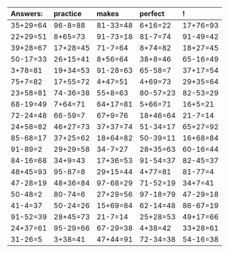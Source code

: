 | Answers: | practice | makes | perfect | ! |
| :--- | :--- | :--- | :--- | :--- |
| 35+29=64 | 96-8=88 | 81-33=48 | 6+16=22 | 17+76=93 | 
| 22+29=51 | 8+65=73 | 91-73=18 | 81-7=74 | 91-49=42 | 
| 39+28=67 | 17+28=45 | 71-7=64 | 8+74=82 | 18+27=45 | 
| 50-17=33 | 26+15=41 | 8+56=64 | 38+8=46 | 65-16=49 | 
| 3+78=81 | 19+34=53 | 91-28=63 | 65-58=7 | 37+17=54 | 
| 75+7=82 | 17+55=72 | 4+47=51 | 4+69=73 | 29+35=64 | 
| 23+58=81 | 74-36=38 | 55+8=63 | 80-57=23 | 82-53=29 | 
| 68-19=49 | 7+64=71 | 64+17=81 | 5+66=71 | 16+5=21 | 
| 72-24=48 | 66-59=7 | 67+9=76 | 18+46=64 | 21-7=14 | 
| 24+58=82 | 46+27=73 | 37+37=74 | 51-34=17 | 65+27=92 | 
| 85-68=17 | 37+25=62 | 18+64=82 | 50-39=11 | 16+68=84 | 
| 91-89=2 | 29+29=58 | 34-7=27 | 28+35=63 | 60-16=44 | 
| 84-16=68 | 34+9=43 | 17+36=53 | 91-54=37 | 82-45=37 | 
| 48+45=93 | 95-87=8 | 29+15=44 | 4+77=81 | 81-77=4 | 
| 47-28=19 | 48+36=84 | 97-68=29 | 71-52=19 | 34+7=41 | 
| 50-48=2 | 80-74=6 | 27+29=56 | 97-18=79 | 47-29=18 | 
| 41-4=37 | 50-24=26 | 15+69=84 | 62-14=48 | 86-67=19 | 
| 91-52=39 | 28+45=73 | 21-7=14 | 25+28=53 | 49+17=66 | 
| 24+37=61 | 95-29=66 | 67-29=38 | 4+38=42 | 33+28=61 | 
| 31-26=5 | 3+38=41 | 47+44=91 | 72-34=38 | 54-16=38 | 
